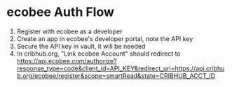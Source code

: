 
# ecobee Auth Flow

1. Register with ecobee as a developer
2. Create an app in ecobee's developer portal, note the API key
3. Secure the API key in vault, it will be needed
4. In cribhub.org, "Link ecobee Account" should redirect to https://api.ecobee.com/authorize?response_type=code&client_id=API_KEY&redirect_uri=https://api.cribhub.org/ecobee/register&scope=smartRead&state=CRIBHUB_ACCT_ID
